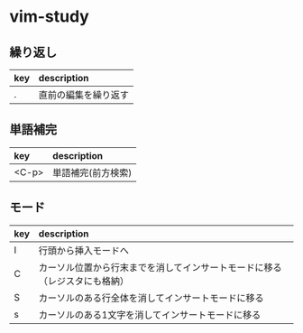 # vim-study

## 繰り返し

| key | description |
|:---|:---|
|.|直前の編集を繰り返す|

## 単語補完

| key | description |
|:---|:---|
|\<C-p\>|単語補完(前方検索)|

## モード

| key | description |
|:---|:---|
|I|行頭から挿入モードへ|
|C|カーソル位置から行末までを消してインサートモードに移る（レジスタにも格納）|
|S|カーソルのある行全体を消してインサートモードに移る|
|s|カーソルのある1文字を消してインサートモードに移る|

